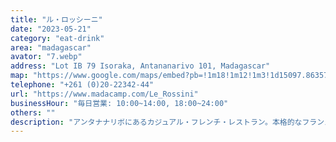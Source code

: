 ```yaml
---
title: "ル・ロッシーニ"
date: "2023-05-21"
category: "eat-drink"
area: "madagascar"
avator: "7.webp"
address: "Lot IB 79 Isoraka, Antananarivo 101, Madagascar"
map: "https://www.google.com/maps/embed?pb=!1m18!1m12!1m3!1d15097.86357866098!2d47.51068006799105!3d-18.91076141615968!2m3!1f0!2f0!3f0!3m2!1i1024!2i768!4f13.1!3m3!1m2!1s0x21f07e0591a47ef3%3A0x7b9c7c6ee637f91f!2sLe%20Rossini!5e0!3m2!1sja!2sjp!4v1711432367085!5m2!1sja!2sjp"
telephone: "+261 (0)20-22342-44"
url: "https://www.madacamp.com/Le_Rossini"
businessHour: "毎日営業: 10:00~14:00, 18:00~24:00"
others: ""
description: "アンタナナリボにあるカジュアル・フレンチ・レストラン。本格的なフランス料理が楽しめます。"
---
```

